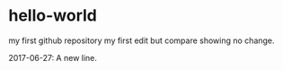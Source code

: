 # hello-world
my first github repository
my first edit but compare showing no change.

2017-06-27: A new line.
